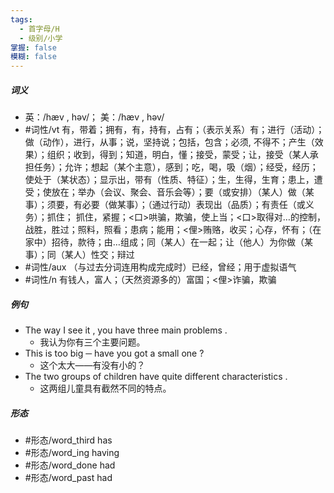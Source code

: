 ```yaml
---
tags:
  - 首字母/H
  - 级别/小学
掌握: false
模糊: false
---
```

##### 词义
- 英：/hæv , həv/； 美：/hæv , həv/
- #词性/vt  有，带着；拥有，有，持有，占有；（表示关系）有；进行（活动）；做（动作），进行，从事；说，坚持说；包括，包含；必须, 不得不；产生（效果）；组织；收到，得到；知道，明白，懂；接受，蒙受；让，接受（某人承担任务）；允许；想起（某个主意），感到；吃，喝，吸（烟）；经受，经历；使处于（某状态）；显示出，带有（性质、特征）；生，生得，生育；患上，遭受；使放在；举办（会议、聚会、音乐会等）；要（或安排）（某人）做（某事）；须要，有必要（做某事）；（通过行动）表现出（品质）；有责任（或义务）；抓住； 抓住，紧握；<口>哄骗，欺骗，使上当；<口>取得对…的控制，战胜，胜过；照料，照看；患病；能用；<俚>贿赂，收买；心存，怀有；（在家中）招待，款待；由…组成；同（某人）在一起；让（他人）为你做（某事）；同（某人）性交；辩过
- #词性/aux  （与过去分词连用构成完成时）已经，曾经；用于虚拟语气
- #词性/n  有钱人，富人；（天然资源多的）富国；<俚>诈骗，欺骗
##### 例句
- The way I see it , you have three main problems .
	- 我认为你有三个主要问题。
- This is too big ─ have you got a small one ?
	- 这个太大——有没有小的？
- The two groups of children have quite different characteristics .
	- 这两组儿童具有截然不同的特点。
##### 形态
- #形态/word_third has
- #形态/word_ing having
- #形态/word_done had
- #形态/word_past had
